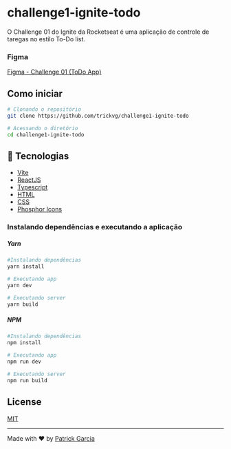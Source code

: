 # challenge1-ignite-todo

O Challenge 01 do Ignite da Rocketseat é uma aplicação de controle de taregas no estilo To-Do list.
</br>

### Figma

[Figma - Challenge 01 (ToDo App)](https://efficient-sloth-d85.notion.site/Desafio-01-Praticando-os-conceitos-do-ReactJS-91fd63dd1a5b4a2796152de293ec1074)

## Como iniciar

```bash
# Clonando o repositório
git clone https://github.com/trickvg/challenge1-ignite-todo

# Acessando o diretório
cd challenge1-ignite-todo
```

## :rocket: Tecnologias

- [Vite](https://vitejs.dev/)
- [ReactJS](https://pt-br.reactjs.org/)
- [Typescript](https://www.typescriptlang.org/)
- [HTML](https://developer.mozilla.org/pt-BR/docs/Web/HTML)
- [CSS](https://www.w3.org/Style/CSS/Overview.en.html)
- [Phosphor Icons](https://phosphoricons.com/)

### Instalando dependências e executando a aplicação

##### Yarn

```bash
#Instalando dependências
yarn install

# Executando app
yarn dev

# Executando server
yarn build
```

##### NPM

```bash
#Instalando dependências
npm install

# Executando app
npm run dev

# Executando server
npm run build
```

## License

[MIT](./.github/LICENSE.txt)

---

Made with ♥ by [Patrick Garcia](https://github.com/trickvg)